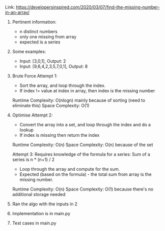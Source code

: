 Link: https://developersinspired.com/2020/03/07/find-the-missing-number-in-an-array/

1. Pertinent information:

    - n distinct numbers
    - only one missing from array
    - expected is a series

2. Some examples:
    - Input: [3,0,1], Output: 2
    - Input: [9,6,4,2,3,5,7,0,1], Output: 8

3. Brute Force
    Attempt 1:
    - Sort the array, and loop through the index.
    - If index != value at index in array, then index is the missing number

    Runtime Complexity: O(nlogn) mainly because of sorting (need to eliminate this)
    Space Complexity: O(1)


4. Optimise
    Attempt 2:
    - Convert the array into a set, and loop through the index and do a lookup
    - If index is missing then return the index

    Runtime Complexity: O(n)
    Space Complexity: O(n) because of the set

    Attempt 3:
    Requires knowledge of the formula for a series:
    Sum of a series is n * (n+1) / 2

    - Loop through the array and compute for the sum.
    - Expected (based on the formula) - the total sum from array is the missing number.

    Runtime Complexity: O(n)
    Space Complexity: O(1) because there's no additional storage needed

5. Ran the algo with the inputs in 2

6. Implementation is in main.py

7. Test cases in main.py

